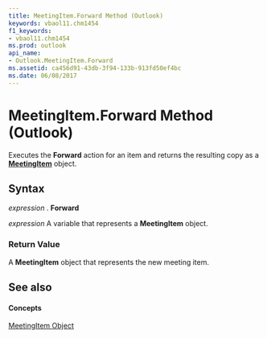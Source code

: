 ```yaml
---
title: MeetingItem.Forward Method (Outlook)
keywords: vbaol11.chm1454
f1_keywords:
- vbaol11.chm1454
ms.prod: outlook
api_name:
- Outlook.MeetingItem.Forward
ms.assetid: ca456d91-43db-3f94-133b-913fd50ef4bc
ms.date: 06/08/2017
---
```



# MeetingItem.Forward Method (Outlook)

Executes the  **Forward** action for an item and returns the resulting copy as a **[MeetingItem](meetingitem-object-outlook.md)** object.


## Syntax

 _expression_ . **Forward**

 _expression_ A variable that represents a **MeetingItem** object.


### Return Value

A  **MeetingItem** object that represents the new meeting item.


## See also


#### Concepts


[MeetingItem Object](meetingitem-object-outlook.md)

